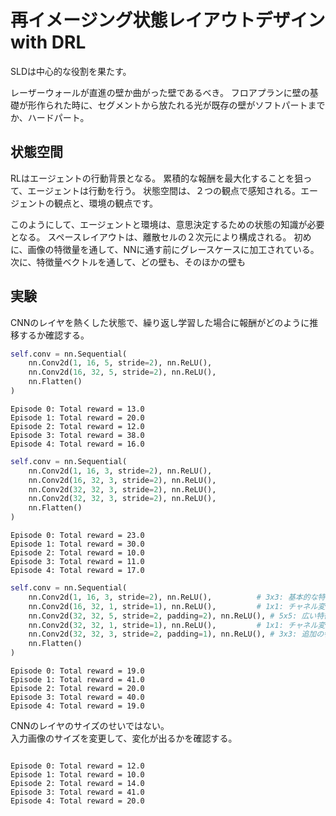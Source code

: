 # 再イメージング状態レイアウトデザインwith DRL

SLDは中心的な役割を果たす。

レーザーウォールが直進の壁か曲がった壁であるべき。
フロアプランに壁の基礎が形作られた時に、セグメントから放たれる光が既存の壁がソフトパートまでか、ハードパート。

## 状態空間
RLはエージェントの行動背景となる。
累積的な報酬を最大化することを狙って、エージェントは行動を行う。
状態空間は、２つの観点で感知される。エージェントの観点と、環境の観点です。

このようにして、エージェントと環境は、意思決定するための状態の知識が必要となる。
スペースレイアウトは、離散セルの２次元により構成される。
初めに、画像の特徴量を通して、NNに通す前にグレースケースに加工されている。
次に、特徴量ベクトルを通して、どの壁も、そのほかの壁も


## 実験

CNNのレイヤを熱くした状態で、繰り返し学習した場合に報酬がどのように推移するか確認する。

```python
self.conv = nn.Sequential(
    nn.Conv2d(1, 16, 5, stride=2), nn.ReLU(),
    nn.Conv2d(16, 32, 5, stride=2), nn.ReLU(),
    nn.Flatten()
)
```

```
Episode 0: Total reward = 13.0
Episode 1: Total reward = 20.0
Episode 2: Total reward = 12.0
Episode 3: Total reward = 38.0
Episode 4: Total reward = 16.0
```

```python
self.conv = nn.Sequential(
    nn.Conv2d(1, 16, 3, stride=2), nn.ReLU(),
    nn.Conv2d(16, 32, 3, stride=2), nn.ReLU(),
    nn.Conv2d(32, 32, 3, stride=2), nn.ReLU(),
    nn.Conv2d(32, 32, 3, stride=2), nn.ReLU(),
    nn.Flatten()
)
```

```
Episode 0: Total reward = 23.0
Episode 1: Total reward = 30.0
Episode 2: Total reward = 10.0
Episode 3: Total reward = 11.0
Episode 4: Total reward = 17.0
```

```python
self.conv = nn.Sequential(
    nn.Conv2d(1, 16, 3, stride=2), nn.ReLU(),          # 3x3: 基本的な特徴抽出
    nn.Conv2d(16, 32, 1, stride=1), nn.ReLU(),         # 1x1: チャネル変換
    nn.Conv2d(32, 32, 5, stride=2, padding=2), nn.ReLU(), # 5x5: 広い特徴抽出（パディングでサイズ調整）
    nn.Conv2d(32, 32, 1, stride=1), nn.ReLU(),         # 1x1: チャネル変換
    nn.Conv2d(32, 32, 3, stride=2, padding=1), nn.ReLU(), # 3x3: 追加の特徴抽出
    nn.Flatten()
)
```


```
Episode 0: Total reward = 19.0
Episode 1: Total reward = 41.0
Episode 2: Total reward = 20.0
Episode 3: Total reward = 40.0
Episode 4: Total reward = 19.0
```

CNNのレイヤのサイズのせいではない。  
入力画像のサイズを変更して、変化が出るかを確認する。



```python
```

```
Episode 0: Total reward = 12.0
Episode 1: Total reward = 10.0
Episode 2: Total reward = 14.0
Episode 3: Total reward = 41.0
Episode 4: Total reward = 20.0
```

